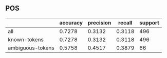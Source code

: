 
## POS

|                  | accuracy | precision | recall | support |
|------------------|----------|-----------|--------|---------|
| all              | 0.7278   | 0.3132    | 0.3118 | 496     |
| known-tokens     | 0.7278   | 0.3132    | 0.3118 | 496     |
| ambiguous-tokens | 0.5758   | 0.4517    | 0.3879 | 66      |

